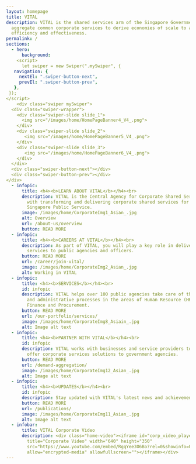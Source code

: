```yaml
---
layout: homepage
title: VITAL
description: VITAL is the shared services arm of the Singapore Government. We
  aggregate common corporate services to derive economies of scale to achieve
  efficiency and effectiveness.
permalink: /
sections:
  - hero:
      background:
    <script>
      let swiper = new Swiper(".mySwiper", {
   navigation: {
     nextEl: ".swiper-button-next",
     prevEl: ".swiper-button-prev",
   },
 });
</script>
    <div class="swiper mySwiper">
  <div class="swiper-wrapper">
    <div class="swiper-slide slide_1">
      <img src="/images/home/HomePageBanner4_V4_.png">
    </div>
    <div class="swiper-slide slide_2">
       <img src="/images/home/HomePageBanner5_V4_.png">
    </div>
    <div class="swiper-slide slide_3">
       <img src="/images/home/HomePageBanner6_V4_.png">
    </div>
  </div>
  <div class="swiper-button-next"></div>
  <div class="swiper-button-prev"></div>
</div>
  - infopic:
      title: <h4><b>LEARN ABOUT VITAL</b></h4><br>
      description: VITAL is the Central Agency for Corporate Shared Services, tasked
        with transforming and delivering corporate shared services for the
        Singapore Public Service.
      image: /images/home/CorporateImg1_Asian_.jpg
      alt: Overview
      url: /about-us/overview
      button: READ MORE
  - infopic:
      title: <h4><b>CAREERS AT VITAL</b></h4><br>
      description: As part of VITAL, you will play a key role in delivering corporate
        services to public agencies and officers.
      button: READ MORE
      url: /career/join-vital/
      image: /images/home/CorporateImg2_Asian_.jpg
      alt: Working in VITAL
  - infopic:
      title: <h4><b>SERVICES</b></h4><br>
      id: infopic
      description: VITAL helps over 100 public agencies take care of their corporate
        and administrative processes in the areas of Human Resource (HR),
        Finance and Procurement.
      button: READ MORE
      url: /our-portfolio/services/
      image: /images/home/CorporateImg8_Asiain_.jpg
      alt: Image alt text
  - infopic:
      title: <h4><b>PARTNER WITH VITAL</b></h4><br>
      id: infopic
      description: VITAL works with businesses and service providers to co-create and
        offer corporate services solutions to government agencies.
      button: READ MORE
      url: /demand-aggregation/
      image: /images/home/CorporateImg12_Asian_.jpg
      alt: Image alt text
  - infopic:
      title: <h4><b>UPDATES</b></h4><br>
      id: infopic
      description: Stay updated with VITAL's latest news and achievements!
      button: READ MORE
      url: /publications/
      image: /images/home/CorporateImg11_Asian_.jpg
      alt: Image alt text
  - infobar:
      title: VITAL Corporate Video
      description: <div class="home-video"><iframe id="corp_video_player"
        title="Corporate Video" width="640" height="350"
        src="https://www.youtube.com/embed/RgqYee3O6Bo?rel=0&showinfo=0"
        allow="encrypted-media" allowfullscreen=""></iframe></div>
---
```

